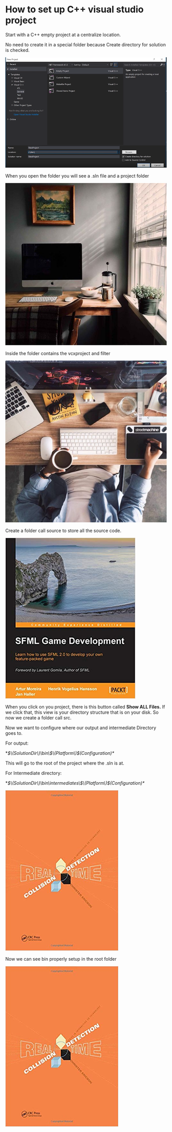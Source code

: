 # How to set up C++ visual studio project

Start with a C++ empty project at a centralize location.

No need to create it in a special folder because Create directory for solution is checked.

![](.gitbook/assets/image%20%2818%29.png)

When you open the folder you will see a .sln file and a project folder

![](.gitbook/assets/image%20%288%29.png)

Inside the folder contains the vcxproject and filter

 

![](.gitbook/assets/image%20%282%29.png)

Create a folder call source to store all the source code. 

![](.gitbook/assets/image%20%284%29.png)

When you click on you project, there is this button called **Show ALL Files.** If we click that, this view is your directory structure that is on your disk. So now we create a folder call src.

Now we want to configure where our output and intermediate Directory goes to.

For output: 

**$\(SolutionDir\)\bin\$\(Platform\)$\(Configuration\)\**

This will go to the root of the project where the .sln is at. 

For Intermediate directory:

**$\(SolutionDir\)\bin\intermediates\$\(Platform\)$\(Configuration\)\**

![](.gitbook/assets/image%20%286%29.png)

Now we can see bin properly setup in the root folder

![](.gitbook/assets/image%20%283%29.png)

















